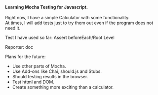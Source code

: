 <b>Learning Mocha Testing for Javascript.</b><br>
<br>
Right now, I have a simple Calculator with some functionality.<br>
At times, I will add tests just to try them out even if the program does not need it.


Test I have used so far:
Assert
beforeEach/Root Level

Reporter:
doc


Plans for the future:
<ul>
<li>Use other parts of Mocha.</li>
<li>Use Add-ons like Chai, should.js and Stubs.</li>
<li>Should testing results in the browser.</li>
<li>Test httml and DOM.</li>
<li>Create something more exciting than a calculator.</li>
</ul>
